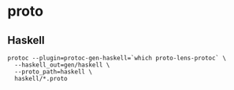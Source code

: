 # proto

## Haskell

```
protoc --plugin=protoc-gen-haskell=`which proto-lens-protoc` \
  --haskell_out=gen/haskell \
  --proto_path=haskell \
  haskell/*.proto
```
